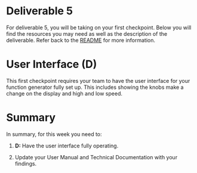 # Deliverable 5

For deliverable 5, you will be taking on your first checkpoint. Below you will find the resources you may need as well as the description of the deliverable. Refer back to the [README](../README.md) for more information. 

# User Interface (D)

This first checkpoint requires your team to have the user interface for your function generator fully set up. This includes showing the knobs make a change on the display and high and low speed.

# Summary

In summary, for this week you need to:

1. **D:** Have the user interface fully operating.

2. Update your User Manual and Technical Documentation with your findings.
